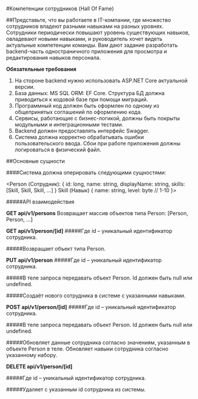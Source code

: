 #Компетенции сотрудников (Hall Of Fame)

##Представьте, что вы работаете в IT-компании, где множество сотрудников владеют разными навыками на разных уровнях. Сотрудники периодически повышают уровень существующих навыков, овладевают новыми навыками, и руководитель хочет видеть актуальные компетенции команды. Вам дают задание разработать backend-часть одностраничного приложения для просмотра и редактирования навыков персонала.

**Обязательные требования**

1.	На стороне backend нужно использовать ASP.NET Core актуальной версии.
2.	База данных: MS SQL ORM: EF Core. Структура БД должна приводиться к кодовой базе при помощи миграций.
3.	Программный код должен быть оформлен по одному из общепринятых соглашений по оформлению кода. 
4.	Сервисы, работающие с бизнес-логикой, должны быть покрыты модульными и интеграционными тестами.
5.	Backend должен предоставлять интерфейс Swagger.
6.	Система должна корректно обрабатывать ошибки пользовательского ввода. Сбои при работе приложения должны логироваться в физический файл.

##Основные сущности

####Система должна оперировать следующими сущностями:

<Person (Сотрудник):
{
  id: long,
  name: string,
  displayName: string,
  skills: [Skill, Skill, Skill, …]
}
Skill (Навык)
{
  name: string,
  level: byte // 1-10
}>

#####API взаимодействия

**GET api/v1/persons**
Возвращает массив объектов типа Person:
[Person, Person, …]

**GET api/v1/person/[id]**
#####Где id – уникальный идентификатор сотрудника.

#####Возвращает объект типа Person.

**PUT api/v1/person**
#####Где id – уникальный идентификатор сотрудника.

#####В теле запроса передавать объект Person. Id должен быть null или undefined.

#####Создаёт нового сотрудника в системе с указанными навыками.

**POST api/v1/person/[id]**
#####Где id – уникальный идентификатор сотрудника.

#####В теле запроса передавать объект Person. Id должен быть null или undefined.

#####Обновляет данные сотрудника согласно значениям, указанным в объекте Person в теле. Обновляет навыки сотрудника согласно указанному набору.

**DELETE api/v1/person/[id]**

#####Где id – уникальный идентификатор сотрудника.

#####Удаляет с указанным id сотрудника из системы.
